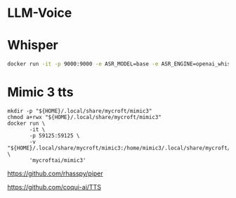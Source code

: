 # LLM-Voice


#  Whisper

```bash
docker run -it -p 9000:9000 -e ASR_MODEL=base -e ASR_ENGINE=openai_whisper onerahmet/openai-whisper-asr-webservice:latest
```

# Mimic 3 tts

```
mkdir -p "${HOME}/.local/share/mycroft/mimic3"
chmod a+rwx "${HOME}/.local/share/mycroft/mimic3"
docker run \
       -it \
       -p 59125:59125 \
       -v "${HOME}/.local/share/mycroft/mimic3:/home/mimic3/.local/share/mycroft/mimic3" \
       'mycroftai/mimic3'
```

https://github.com/rhasspy/piper

https://github.com/coqui-ai/TTS 